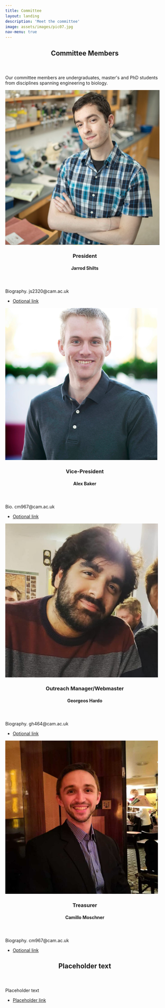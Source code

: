 ```yaml
---
title: Committee
layout: landing
description: 'Meet the committee'
image: assets/images/pic07.jpg
nav-menu: true
---
```


<!-- Main -->
<div id="main">

<!-- One -->
<section id="one">
	<div class="inner">
		<header class="major">
			<h2>Committee Members</h2>
		</header>
		<p>Our committee members are undergraduates, master's and PhD students from disciplines spanning engineering to biology.</p>
	</div>
</section>

<!-- Two -->
<section id="two" class="spotlights">
	<section>
		<a href="generic.html" class="image">
			<img src="assets/images/committee/jarrod.png" alt="" data-position="center center" />
		</a>
		<div class="content">
			<div class="inner">
				<header class="major">
					<h3>President</h3>
					<h4>Jarrod Shilts</h4>
				</header>
				<p>Biography. js2320@cam.ac.uk </p>
				<ul class="actions">
					<li><a href="generic.html" class="button">Optional link</a></li>
				</ul>
			</div>
		</div>
	</section>
	<section>
		<a href="generic.html" class="image">
			<img src="assets/images/committee/alex.png" alt="" data-position="top center" />
		</a>
		<div class="content">
			<div class="inner">
				<header class="major">
					<h3>Vice-President</h3>
					<h4>Alex Baker</h4>
				</header>
				<p>Bio. cm967@cam.ac.uk</p>
				<ul class="actions">
					<li><a href="generic.html" class="button">Optional link</a></li>
				</ul>
			</div>
		</div>
	</section>
	<section>
		<a href="generic.html" class="image">
			<img src="assets/images/committee/georgeos.png" alt="" data-position="top center" />
		</a>
		<div class="content">
			<div class="inner">
				<header class="major">
					<h3>Outreach Manager/Webmaster</h3>
					<h4>Georgeos Hardo</h4>
				</header>
				<p>Biography. gh464@cam.ac.uk</p>
				<ul class="actions">
					<li><a href="generic.html" class="button">Optional link</a></li>
				</ul>
			</div>
		</div>
	</section>
	<section>
		<a href="generic.html" class="image">
			<img src="assets/images/committee/camillo.png" alt="" data-position="top center" />
		</a>
		<div class="content">
			<div class="inner">
				<header class="major">
					<h3>Treasurer</h3>
					<h4>Camillo Moschner</h4>
				</header>
				<p>Biography. cm967@cam.ac.uk</p>
				<ul class="actions">
					<li><a href="generic.html" class="button">Optional link</a></li>
				</ul>
			</div>
		</div>
	</section>
</section>

<!-- Three -->
<section id="three">
	<div class="inner">
		<header class="major">
			<h2>Placeholder text</h2>
		</header>
		<p>Placeholder text</p>
		<ul class="actions">
			<li><a href="generic.html" class="button next">Placeholder link</a></li>
		</ul>
	</div>
</section>

</div>
